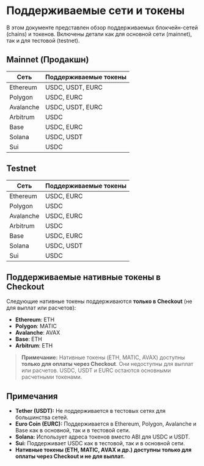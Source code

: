 # Поддерживаемые сети и токены

В этом документе представлен обзор поддерживаемых блокчейн-сетей (chains) и токенов. Включены детали как для основной сети (mainnet), так и для тестовой (testnet).

## Mainnet (Продакшн)

| Сеть      | Поддерживаемые токены |
| --------- | --------------------- |
| Ethereum  | USDC, USDT, EURC      |
| Polygon   | USDC, EURC            |
| Avalanche | USDC, USDT, EURC      |
| Arbitrum  | USDC                  |
| Base      | USDC, EURC            |
| Solana    | USDC, USDT            |
| Sui       | USDC                  |

## Testnet

| Сеть      | Поддерживаемые токены |
| --------- | --------------------- |
| Ethereum  | USDC, EURC            |
| Polygon   | USDC                  |
| Avalanche | USDC, EURC            |
| Arbitrum  | USDC                  |
| Base      | USDC, EURC            |
| Solana    | USDC, USDT            |
| Sui       | USDC                  |

## Поддерживаемые нативные токены в Checkout

Следующие нативные токены поддерживаются **только в Checkout** (не для выплат или расчетов):

- **Ethereum**: ETH
- **Polygon**: MATIC
- **Avalanche**: AVAX
- **Base**: ETH
- **Arbitrum**: ETH

> **Примечание:** Нативные токены (ETH, MATIC, AVAX) доступны **только для оплаты через Checkout**. Они недоступны для выплат или расчетов. USDC, USDT и EURC остаются основными расчетными токенами.

## Примечания

- **Tether (USDT):** Не поддерживается в тестовых сетях для большинства сетей.
- **Euro Coin (EURC):** Поддерживается в Ethereum, Polygon, Avalanche и Base как в основной, так и в тестовой сети.
- **Solana:** Использует адреса токенов вместо ABI для USDC и USDT.
- **Sui:** Поддерживает USDC как в тестовой, так и в основной сети.
- **Нативные токены (ETH, MATIC, AVAX и др.) доступны только для оплаты через Checkout и не для выплат.**
